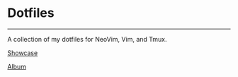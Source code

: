 # Dotfiles
***

A collection of my dotfiles for NeoVim, Vim, and Tmux.

[Showcase](https://imgur.com/H9yjsmj.png)

[Album](https://imgur.com/a/gTn22Nh)
